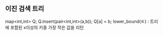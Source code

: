 이진 검색 트리
---
map<int,int> Q;
Q.insert(pair<int,int>(a,b));
Q[a] = b;
lower_bound(ㅌ) : 트리에 포함된 x이상의 키중 가장 작은 값을 리턴
